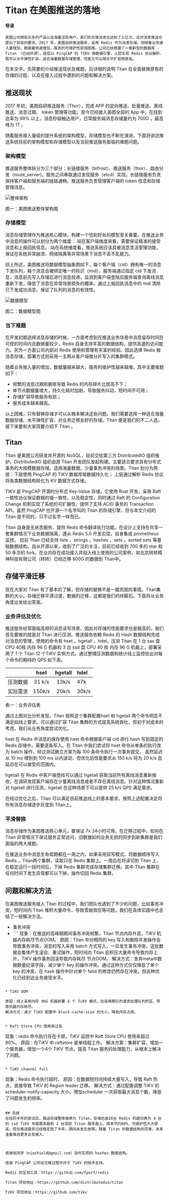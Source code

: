 # Titan 在美图推送的落地

#### 导读
```
美图公司拥有众多的产品以及海量活跃用户，我们的日推消息也达到了上亿次，这对消息推送也提出了较高的要求。2017 年，美图自研推送服务，采用 Redis 作为消息存储，但随着业务接入量增加、数据量快速增加，服务的可维护性变得困难。公司已经搭建了一套新型的数据库 - Titan （已经开源），底层以 PingCAP 的 TIKV 做数据引擎，上层实现 Redis 协议解析，既可以水平弹性扩容，适合海量数据存储管理，性能又可以随水平扩容而提高。
```

在本文中，先简要的介绍推送现状及难题，后详细的说明 Titan 在全面替换原有的存储的过程、以及在接入过程中遇到的问题和解决方案。

## 推送现状

2017 年初，美图自研推送服务（Thor），完成 APP 的定向推送、批量推送、离线推送、消息过期、 token 管理等功能。至今已经接入美图全部的 App 中，在线到达率为 99% 以上，消息秒级触达用户，日常服务端消息存储量约为 700G ，最高峰为 1T 。

随着服务接入量级的提升系统的架构模型，存储模型也不断在演进，下面将讲述推送系统目前的架构模型和存储模型以及当前推送服务面临的难题问题。

### 架构模型

推送服务整体拆分为三个部分：长链接服务（bifrost）、推送服务（thor）、路由分发（route_server)。服务之间串联通过发现服务（etcd）实现。长链接服务负责保持客户端和服务端的链路通畅。推送服务负责管理客户端的 token 信息和存储管理消息。

![整体架构](https://lh6.googleusercontent.com/uas1vDEmTdZPGe1GMefYGmkNWhVRw6cGhp33j9DoG13zpyG6q986ONAk-NgCzL-Hwy4AGERpFEvEzI4InmBr661gS4E51ZjLp0q8mjTrjPtUuTvyhYSops3xoqvtQkVRhtnaSd3R)


图一：美图推送整体架构图

### 存储模型

消息存储管理作为推送核心模块，构建一个恰到好处的模型至关重要。在推送业务中消息的操作可以划分为两个维度：
站在客户端维度来看，需要保证精准的接受消息和上报回执信息。
站在系统维度看，推送系统应该具被消息灵活管理功能，保证在系统异常崩溃、网络隔离等异常场景下消息不丢不乱能力。

综上所述，美图推送将数据模型抽象图如下，每个客户端（cid）拥有唯一的消息下发队列，每个消息会被绑定唯一的标识（mid），服务端通过指定 cid 下发消息，消息前先写入存储后进行消息投递，监测到客户端登陆后服务端查询离线消息重新下发，降低了消息在异常场景损失的概率。通过上报回执消息中的 mid 清除已下发成功消息，保证了队列的消息的有效性。

![数据模型](https://lh5.googleusercontent.com/FSjlyLexRIo_2wF4Qdt48mIOjhk0olCZt8x3ZiKF7taBRekcRNOXHwev2Kz4TCxZHdLKUt3eCDrqS9IXkSuHLNhmnAEO38UhmkZsY_Uxh6tiU215sBiMQYWFlKWCDSZl8xLDWfz4)

 图二：数据模型图

### 当下难题

在开发初期选择消息存储的时候，一方面考虑到在推送业务场景中消息留存时间在可控的时间内且数据量较少，Redis 自身支持丰富的数据结构，提供高速的访问能力。另外一方面公司内部对 Redis 使用和管理有丰富的经验。因此选择 Redis 做消息存储，部署方式则采用一主两从客户端做分片写入的集群模式。
 
随着业务接入量的增加，数据量越来越大，服务的维护性越来越难。其中主要难题如下：

*   频繁的消息过期和删除导致 Redis 的内存碎片比居高不下；
*   单节点数据量增大，持久化耗时加剧，导致服务抖动，短时间不可用；
*   存储扩容导致服务有损；
*   服务成本越来越高。
 
以上困难，只有替换存储才可以从根本解决这些问题。我们需要选择一种适合海量数据存储、水平弹性扩容、对业务迁移友好的存储。Titan 便是我们的不二人选，接下来要和大家简要介绍下 Titan 。
 
## Titan
 
Titan 是美图公司研发并开源的 NoSQL，目前交给第三方 DistributedIO 组织维护。DistributedIO 组织由源 Titan 开发团队发起构建。主要适合要求具有分布式事务的大规模数据存储，适用海量数据，少量事务冲突的场景。Titan 划分为两层：下层使用 PingCAP 的 TiKV 数据库做数据持久化； 上层通过解析 Redis 协议将各类数据结构转化为 KV 数据方式存储。 

TIKV 是 PingCAP 开源的分布式 Key-Value 存储，它使用 Rust 开发，采用 Raft 一致性协议保证数据的强一致性，以及稳定性，同时通过 Raft 的 Configuration Change 机制实现了系统的可扩展性，提供了支持 ACID 事务的 Transaction API。虽然 PingCAP 也开源一个名字叫的 Titan 的存储引擎，但与本文介绍的 Titan 是不同的，只不过名字一样而已。

Titan 自身是无状态服务，提供 Redis 命令翻译执行功能。在设计上支持在共享一套集群情况下业务数据隔离，遵从 Redis  5.0 开发实现，自身集成 prometheus 监控。 目前 Ttian 已经支持 lists ，strings ，hashes ，sets ，sorted sets 等基础数据结构。自从开源以来，收到了广泛的关注，目前已经收到 700 多的 star 和 50 多次的 fork，在业内存在成功接入并投入线上使用的公司案例，如北京转转精神科技有限公司（转转）已经迁移 800G 的数据到 Titan中。

## 存储平滑迁移

现在大家对 Titan 有了基本的了解，但存储的替换不是一蹴而就的事情。Titan集群的大小，存储迁移平滑过度，数据的迁移，这都是我们的绊脚石。下面将从业务角度出发给出答案。

### 业务评估及优化

推送服务经常面临高频的消息读写场景，因此对存储的性能要求也是极高的，我们首先要做的就是对 Titan 进行压测。推送服务依赖 Redis 的 Hash 数据结构完成对消息的管理，使用的命令有 hset ，hgetall ，hdel。压测 Titan 在 1 台 sas 盘 CPU 40核 内存 96 G 机器和 3 台  ssd 盘 CPU 40 核 内存 96 G 机器上，部署采用了 1 个 Titan 12 个TiKV 实例方式。通过整理压测数据和统计线上监控给出对每个命令的期待的 QPS 如下表。

| |hset |hgetall| hdel|
|:--:| :---:|:--:|:---|        
|压测数据|31 k/s|13k/s|47k|
|实际需求|150k/s|20k/s|30k/s|
表一：业务评估表

通过上图对比分析发现，Titan 按照这个集群配置hset 和 hgetall 两个命令明显不满足如线上要求。可以通过扩容 Titan 集群的方式提高系统吞吐，但初于对成本的考虑，我们从业务角度尝试优化。

hset 
在 Redis 中消息的保存使用 hset 命令根据客户端 cid 进行 hash 写到固定的 Redis 存储中，需要逐条写入。在 Titan 中我们尝试将 hset 命令从单条的执行改为 batch 操作，经过测试确立方案为每 100 条命令执行一次事务提交， 虽然延迟从 10 ms 增到到 100 ms 以内波动，但优化后性能要求从 150 k/s 将为 20 k/s 且延迟在可以接受的范围内。

hgetall
在 Redis 中客户端登陆可以通过 hgetall 获取当前所有离线消息重新接收，在调研发现客户端存在少量离线消息或者不存在离线消息。针对这种情况重新对 hgetall 进行压测，hgetall 在这种场景下可以提供 25 k/s QPS 满足需求。
 

在经过优化之后，Titan 可以满足目前推送线上的基本要求。按照上述配置决定将所有消息存储逐步灰度到 Titan上。

### 平滑替换
 
消息存储作为美图推送核心单元，要保证 7x 24小时可用，在迁移过程中，如何在 Titan 异常情况下保证服务正常访问，旧数据如何业务无损的同步到新集群是我们面临的两大难题。

在推送业务中消息生命周期都在一周之内，如果采用双写模式，将数据顺序写入 Redis ，Titan两个集群，读取只在 Redis 集群上。一周后在将读切到 Titan 上，在稳定运行一段时间后，下掉 Redis 集群完成存储集群迁移。其中 Titan 集群在任何时间下发生异常都可以下掉，操作切回 Redis 集群。
 
## 问题和解决方法
在美图推送服务接入 Titan 的过程中，我们团队也遇到了不少的问题，比如事务冲突，短时间内 Titan 堆积大量命令，导致雪崩效应等问题。我们在具体实践中也总结了一些解决方法。

* 事务冲突
*  ```
现象：在推送的高峰期期间事务冲突频繁，Titan 节点内存升高，TiKV 机器内存耗尽节点OOM。
原因：Titan 中对相同的 key 写入和删除并发操作会导致事务冲突，消息的写入采用 batch 方式写入，一旦发生事务冲突，这批数据会集体产生滚会、重试操作，短时间内 Titan 会积压大量命令导致内存上升，TiKV 操作事务回滚导致内存耗尽 节点OOM。
解决方式：舍弃meta中数据数量纪录字段，减少单个 key 的操作冲突。通过这种方式仅仅降低了单个 key 的冲突，在 hash 操作中针对单个 felid 的修改仍然存在冲突。但此种优化已经到达业务接受水平。
```

* TiKV OOM 

```
	原因：线上采用内存 96G 机器部署 4 个 TiKV 模式，在高峰期队列请求处理队列积压，导致机器内存耗尽。
	解决方式：减少 TiKV 配置中 block-cache-size 的大小，降低内存占用。
```

* Raft Store CPU 使用率过高

```
现象：redis 命令执行存在卡顿，TiKV 监控中 Raft Store CPU 使用率超过 90%。
原因：在TiKV 中 raftstore 是单线程工作。
解决方案：集群扩容，增加一个服务器，增加一个4个 TiKV 节点，提高 Titan 服务的处理能力，从根本上解决了问题。
```

* TiKV channel full

```
现象：Redis 命令执行超时。
原因：在数据短时间持续大量写入，导致 Raft 热点，直接导致 TiKV 的 Region leader 迁移。
解决方式：通过配置调整 TiKV 的 scheduler-notify-capacity 大小，增加scheduler 一次获取最大消息个数，降低了问题发生的频率。
```

## 总结
在经历半年的尝试后，推送存储整体替换为 Titan，存储也由16台 Redis 机器切换为 4 台的 ssd TiKV 专属服务器和 2 台混部 Titan 服务器上，成本节约60%，可维护性大大提高，现在推送服务已经稳定跑了半年，期间未发生故障。随着 Titan 的数据结构的完善，未来准备推进更多业务接入。



感谢张同学（nioshield@gmail.com）及时实现的 hashes 数据结构。 

感谢 PingCAP 公司在迁移过程中对于 TiKV 的技术支持。

Redis 的压测工具：https://github.com/fperf/redis

Titan 项目地址：https://github.com/distributedio/titan

TiKV 项目地址：https://github.com/tikv
